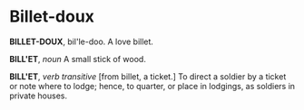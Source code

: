 # Billet-doux

**BILLET-DOUX**, bil'le-doo. A love billet.

**BILL'ET**, _noun_ A small stick of wood.

**BILL'ET**, _verb transitive_ \[from billet, a ticket.\] To direct a soldier by a ticket or note where to lodge; hence, to quarter, or place in lodgings, as soldiers in private houses.